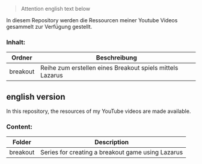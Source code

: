 > Attention english text below

In diesem Repository werden die Ressourcen meiner Youtube Videos gesammelt zur Verfügung gestellt.

### Inhalt:

| Ordner | Beschreibung |
| --- | --- |
| breakout | Reihe zum erstellen eines Breakout spiels mittels Lazarus |

## english version

In this repository, the resources of my YouTube videos are made available.

### Content:

| Folder | Description |
| --- | --- |
| breakout | Series for creating a breakout game using Lazarus |
